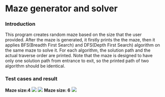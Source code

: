 # Maze generator and solver
<h3>Introduction</h3>
     <p>This program creates random maze based on the size that the user provided. After the maze is generated, it firstly prints the the maze, then it applies BFS(Breadth First Search) and DFS(Depth First Search) algorithm on the same maze to solve it. For each algorithm, the solution path and the actual traverse order are printed. Note that the maze is designed to have only one solution path from entrance to exit, so the printed path of two algorithm should be identical.</p>
<h3>Test cases and result</h3>
<b>Maze size:4</b>
<img src = "https://lh4.googleusercontent.com/KZAsojsUsCkOZnHQhx14W-XxdoiBiPA14-ZtNmSmib2OmbfBKhfNw50IL6nAJxqwAYPsAKJxcEy7iwJoBFyIczsrhZ8qzwdUKKxC0dniXZLmhErf9NNMkX1Gy1XGmqZ9v8lbMsrc">
<img src = "https://lh4.googleusercontent.com/vmjhQU5OIz5n9r4FasCVHVESc-T8TXHSWlmhRMrUFZN8-5D-uvlmmwOIah4FSU8HRdM_z1KMApONGdodi_kwuTyM2cwHxw-N-a1rv2i3qtc5UOdB2eBygHarhSOY1J0oP47YJfRr">
<b>Maze size: 6</b>
<img src = "https://lh6.googleusercontent.com/83Q1TQb9N1cT8HRz2DK2baFYmNCBaCiJUlDnv1UyhYlCawPA6WrFN1IwogXz3XyPeeHO0da8irnZcLgvhC4-U8lH7CcpmhwuWPrQo4Jw8at_IjCeqF7_6-5hPgIFh77yYVlkVWx-">
